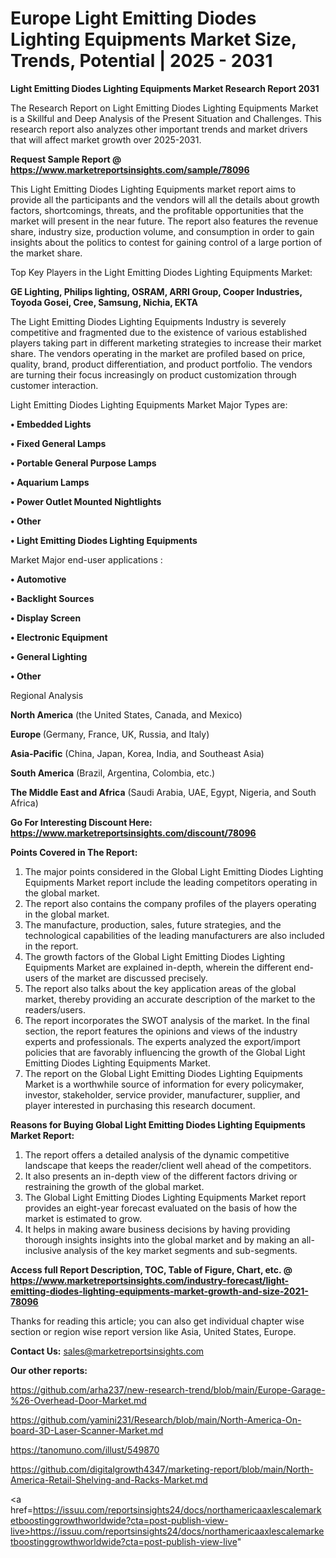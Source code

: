# Europe Light Emitting Diodes Lighting Equipments Market Size, Trends, Potential | 2025 - 2031

<strong>Light Emitting Diodes Lighting Equipments Market Research Report 2031</strong>

The Research Report on Light Emitting Diodes Lighting Equipments Market is a Skillful and Deep Analysis of the Present Situation and Challenges. This research report also analyzes other important trends and market drivers that will affect market growth over 2025-2031.

<strong>Request Sample Report @ <a href=https://www.marketreportsinsights.com/sample/78096>https://www.marketreportsinsights.com/sample/78096</a></strong>

This Light Emitting Diodes Lighting Equipments market report aims to provide all the participants and the vendors will all the details about growth factors, shortcomings, threats, and the profitable opportunities that the market will present in the near future. The report also features the revenue share, industry size, production volume, and consumption in order to gain insights about the politics to contest for gaining control of a large portion of the market share.

Top Key Players in the Light Emitting Diodes Lighting Equipments Market:

<strong>GE Lighting, Philips lighting, OSRAM, ARRI Group, Cooper Industries, Toyoda Gosei, Cree, Samsung, Nichia, EKTA</strong>

The Light Emitting Diodes Lighting Equipments Industry is severely competitive and fragmented due to the existence of various established players taking part in different marketing strategies to increase their market share. The vendors operating in the market are profiled based on price, quality, brand, product differentiation, and product portfolio. The vendors are turning their focus increasingly on product customization through customer interaction.

Light Emitting Diodes Lighting Equipments Market Major Types are:

<strong>• Embedded Lights

• Fixed General Lamps

• Portable General Purpose Lamps

• Aquarium Lamps

• Power Outlet Mounted Nightlights

• Other

• Light Emitting Diodes Lighting Equipments</strong>

Market Major end-user applications :

<strong>• Automotive

• Backlight Sources

• Display Screen

• Electronic Equipment

• General Lighting

• Other</strong>

Regional Analysis

</u><strong><b>North America</b></strong> (the United States, Canada, and Mexico)

<strong><b>Europe </b></strong>(Germany, France, UK, Russia, and Italy)

<strong><b>Asia-Pacific</b></strong> (China, Japan, Korea, India, and Southeast Asia)

<strong><b>South America</b></strong> (Brazil, Argentina, Colombia, etc.)

<strong><b>The Middle East and Africa</b></strong> (Saudi Arabia, UAE, Egypt, Nigeria, and South Africa)

<strong>Go For Interesting Discount Here: <a href=https://www.marketreportsinsights.com/discount/78096>https://www.marketreportsinsights.com/discount/78096</a></strong>

<strong>Points Covered in The Report:</strong>
<ol>
  <li>The major points considered in the Global Light Emitting Diodes Lighting Equipments Market report include the leading competitors operating in the global market.</li>
  <li>The report also contains the company profiles of the players operating in the global market.</li>
  <li>The manufacture, production, sales, future strategies, and the technological capabilities of the leading manufacturers are also included in the report.</li>
  <li>The growth factors of the Global Light Emitting Diodes Lighting Equipments Market are explained in-depth, wherein the different end-users of the market are discussed precisely.</li>
  <li>The report also talks about the key application areas of the global market, thereby providing an accurate description of the market to the readers/users.</li>
  <li>The report incorporates the SWOT analysis of the market. In the final section, the report features the opinions and views of the industry experts and professionals. The experts analyzed the export/import policies that are favorably influencing the growth of the Global Light Emitting Diodes Lighting Equipments Market.</li>
  <li>The report on the Global Light Emitting Diodes Lighting Equipments Market is a worthwhile source of information for every policymaker, investor, stakeholder, service provider, manufacturer, supplier, and player interested in purchasing this research document.</li>
</ol>
<strong>Reasons for Buying Global Light Emitting Diodes Lighting Equipments Market Report:</strong>

<ol>
  <li>The report offers a detailed analysis of the dynamic competitive landscape that keeps the reader/client well ahead of the competitors.</li>
  <li>It also presents an in-depth view of the different factors driving or restraining the growth of the global market.</li>
  <li>The Global Light Emitting Diodes Lighting Equipments Market report provides an eight-year forecast evaluated on the basis of how the market is estimated to grow.</li>
  <li>It helps in making aware business decisions by having providing thorough insights insights into the global market and by making an all-inclusive analysis of the key market segments and sub-segments.</li>
</ol>
<strong>Access full Report Description, TOC, Table of Figure, Chart, etc. @ <a href=https://www.marketreportsinsights.com/industry-forecast/light-emitting-diodes-lighting-equipments-market-growth-and-size-2021-78096>https://www.marketreportsinsights.com/industry-forecast/light-emitting-diodes-lighting-equipments-market-growth-and-size-2021-78096</a></strong>


Thanks for reading this article; you can also get individual chapter wise section or region wise report version like Asia, United States, Europe.

<strong>Contact Us:</strong>
sales@marketreportsinsights.com

<strong>Our other reports:</strong>

<a href=https://github.com/arha237/new-research-trend/blob/main/Europe-Garage-%26-Overhead-Door-Market.md>https://github.com/arha237/new-research-trend/blob/main/Europe-Garage-%26-Overhead-Door-Market.md</a>

<a href=https://github.com/yamini231/Research/blob/main/North-America-On-board-3D-Laser-Scanner-Market.md>https://github.com/yamini231/Research/blob/main/North-America-On-board-3D-Laser-Scanner-Market.md</a>

<a href=https://tanomuno.com/illust/549870>https://tanomuno.com/illust/549870</a>

<a href=https://github.com/digitalgrowth4347/marketing-report/blob/main/North-America-Retail-Shelving-and-Racks-Market.md>https://github.com/digitalgrowth4347/marketing-report/blob/main/North-America-Retail-Shelving-and-Racks-Market.md</a>

<a href=https://issuu.com/reportsinsights24/docs/northamericaaxlescalemarketboostinggrowthworldwide?cta=post-publish-view-live>https://issuu.com/reportsinsights24/docs/northamericaaxlescalemarketboostinggrowthworldwide?cta=post-publish-view-live</a>"
